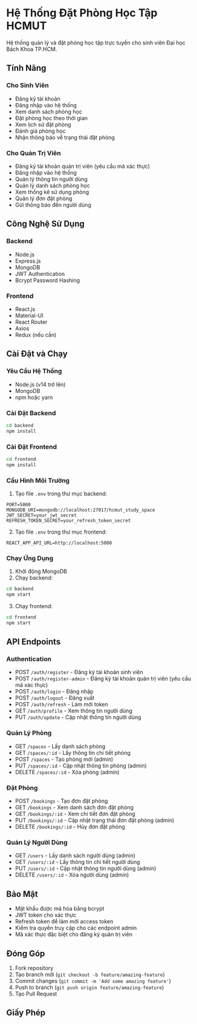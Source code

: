 # Hệ Thống Đặt Phòng Học Tập HCMUT

Hệ thống quản lý và đặt phòng học tập trực tuyến cho sinh viên Đại học Bách Khoa TP.HCM.

## Tính Năng

### Cho Sinh Viên
- Đăng ký tài khoản
- Đăng nhập vào hệ thống
- Xem danh sách phòng học
- Đặt phòng học theo thời gian
- Xem lịch sử đặt phòng
- Đánh giá phòng học
- Nhận thông báo về trạng thái đặt phòng

### Cho Quản Trị Viên
- Đăng ký tài khoản quản trị viên (yêu cầu mã xác thực)
- Đăng nhập vào hệ thống
- Quản lý thông tin người dùng
- Quản lý danh sách phòng học
- Xem thống kê sử dụng phòng
- Quản lý đơn đặt phòng
- Gửi thông báo đến người dùng

## Công Nghệ Sử Dụng

### Backend
- Node.js
- Express.js
- MongoDB
- JWT Authentication
- Bcrypt Password Hashing

### Frontend
- React.js
- Material-UI
- React Router
- Axios
- Redux (nếu cần)

## Cài Đặt và Chạy

### Yêu Cầu Hệ Thống
- Node.js (v14 trở lên)
- MongoDB
- npm hoặc yarn

### Cài Đặt Backend
```bash
cd backend
npm install
```

### Cài Đặt Frontend
```bash
cd frontend
npm install
```

### Cấu Hình Môi Trường
1. Tạo file `.env` trong thư mục backend:
```
PORT=5000
MONGODB_URI=mongodb://localhost:27017/hcmut_study_space
JWT_SECRET=your_jwt_secret
REFRESH_TOKEN_SECRET=your_refresh_token_secret
```

2. Tạo file `.env` trong thư mục frontend:
```
REACT_APP_API_URL=http://localhost:5000
```

### Chạy Ứng Dụng
1. Khởi động MongoDB
2. Chạy backend:
```bash
cd backend
npm start
```
3. Chạy frontend:
```bash
cd frontend
npm start
```

## API Endpoints

### Authentication
- POST `/auth/register` - Đăng ký tài khoản sinh viên
- POST `/auth/register-admin` - Đăng ký tài khoản quản trị viên (yêu cầu mã xác thực)
- POST `/auth/login` - Đăng nhập
- POST `/auth/logout` - Đăng xuất
- POST `/auth/refresh` - Làm mới token
- GET `/auth/profile` - Xem thông tin người dùng
- PUT `/auth/update` - Cập nhật thông tin người dùng

### Quản Lý Phòng
- GET `/spaces` - Lấy danh sách phòng
- GET `/spaces/:id` - Lấy thông tin chi tiết phòng
- POST `/spaces` - Tạo phòng mới (admin)
- PUT `/spaces/:id` - Cập nhật thông tin phòng (admin)
- DELETE `/spaces/:id` - Xóa phòng (admin)

### Đặt Phòng
- POST `/bookings` - Tạo đơn đặt phòng
- GET `/bookings` - Xem danh sách đơn đặt phòng
- GET `/bookings/:id` - Xem chi tiết đơn đặt phòng
- PUT `/bookings/:id` - Cập nhật trạng thái đơn đặt phòng (admin)
- DELETE `/bookings/:id` - Hủy đơn đặt phòng

### Quản Lý Người Dùng
- GET `/users` - Lấy danh sách người dùng (admin)
- GET `/users/:id` - Lấy thông tin chi tiết người dùng
- PUT `/users/:id` - Cập nhật thông tin người dùng (admin)
- DELETE `/users/:id` - Xóa người dùng (admin)

## Bảo Mật
- Mật khẩu được mã hóa bằng bcrypt
- JWT token cho xác thực
- Refresh token để làm mới access token
- Kiểm tra quyền truy cập cho các endpoint admin
- Mã xác thực đặc biệt cho đăng ký quản trị viên

## Đóng Góp
1. Fork repository
2. Tạo branch mới (`git checkout -b feature/amazing-feature`)
3. Commit changes (`git commit -m 'Add some amazing feature'`)
4. Push to branch (`git push origin feature/amazing-feature`)
5. Tạo Pull Request

## Giấy Phép
